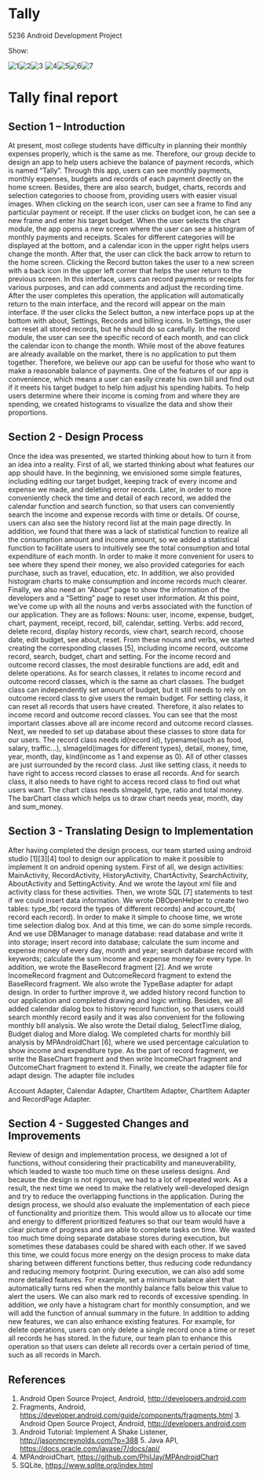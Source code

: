 # Tally
5236 Android Development Project

Show:

![1](https://user-images.githubusercontent.com/36163586/178882162-0aee0195-66ac-43ff-8999-432e186ef67a.jpg "1")![2](https://user-images.githubusercontent.com/36163586/178882167-4a0ccaf5-8ccc-4d56-ae06-ddc9cede048d.jpg)![3](https://user-images.githubusercontent.com/36163586/178882171-665d3bde-c4cf-47a4-b8b8-e465ec3ee485.jpg "2")
![4](https://user-images.githubusercontent.com/36163586/178882174-2bbc28a6-42eb-408d-ad00-3bde46f00404.jpg)![5](https://user-images.githubusercontent.com/36163586/178882176-efb48658-7df7-4109-a899-e150dd6078bd.jpg)![6](https://user-images.githubusercontent.com/36163586/178882178-21e335a0-9e15-4a5d-b53c-f7190a4c91e3.jpg)![7](https://user-images.githubusercontent.com/36163586/178882179-e379892c-9f71-4d3f-95f9-a123d0a582e1.jpg)

# Tally final report
## Section 1 – Introduction
 At present, most college students have difficulty in planning their monthly expenses properly, which is the same as me. Therefore, our group decide to design an app to help users achieve the balance of payment records, which is named “Tally”. Through this app, users can see monthly payments, monthly expenses, budgets and records of each payment directly on the home screen. Besides, there are also search, budget, charts, records and selection categories to choose from, providing users with easier visual images.
When clicking on the search icon, user can see a frame to find any particular payment or receipt. If the user clicks on budget icon, he can see a new frame and enter his target budget. When the user selects the chart module, the app opens a new screen where the user can see a histogram of monthly payments and receipts. Scales for different categories will be displayed at the bottom, and a calendar icon in the upper right helps users change the month. After that, the user can click the back arrow to return to the home screen. Clicking the Record button takes the user to a new screen with a back icon in the upper left corner that helps the user return to the previous screen. In this interface, users can record payments or receipts for various purposes, and can add comments and adjust the recording time. After the user completes this operation, the application will automatically return to the main interface, and the record will appear on the main interface. If the user clicks the Select button, a new interface pops up at the bottom with about, Settings, Records and billing icons. In Settings, the user can reset all stored records, but he should do so carefully. In the record module, the user can see the specific record of each month, and can click the calendar icon to change the month.
While most of the above features are already available on the market, there is no application to put them together. Therefore, we believe our app can be useful for those who want to make a reasonable balance of payments.
One of the features of our app is convenience, which means a user can easily create his own bill and find out if it meets his target budget to help him adjust his spending habits. To help users determine where their income is coming from and where they are spending, we created histograms to visualize the data and show their proportions.

## Section 2 - Design Process
Once the idea was presented, we started thinking about how to turn it from an idea into a reality. First of all, we started thinking about what features our app should have. In the beginning, we envisioned some simple features, including editing our target budget, keeping track of every income and expense we made, and deleting error records. Later, in order to more conveniently check the time and detail of each record, we added the calendar function and search function, so that users can conveniently search the income and expense records with time or details. Of course, users can also see the history record list at the main page directly.
In addition, we found that there was a lack of statistical function to realize all the consumption amount and income amount, so we added a statistical function to facilitate users to intuitively see the total consumption and total expenditure of each month. In order to make it more convenient for users to see where they spend their money, we also provided categories for each purchase, such as travel, education, etc. In addition, we also provided histogram charts to make consumption and income records much clearer.
Finally, we also need an “About” page to show the information of the developers and a “Setting” page to reset user information.
At this point, we’ve come up with all the nouns and verbs associated with the function of our application. They are as follows:
Nouns: user, income, expense, budget, chart, payment, receipt, record, bill, calendar, setting.
Verbs: add record, delete record, display history records, view chart, search record, choose date, edit budget, see about, reset.
From these nouns and verbs, we started creating the corresponding classes [5], including income record, outcome record, search, budget, chart and setting. For the income record and outcome record classes, the most desirable functions are add, edit and delete operations. As for search classes, it relates to income record and outcome record classes, which is the same as chart classes. The budget class can independently set amount of budget, but it still needs to rely on outcome record class to give users the remain budget. For setting class, it can reset all records that users have created. Therefore, it also relates to income record and outcome record classes. You can see that the most important classes above all are income record and outcome record classes.
Next, we needed to set up database about these classes to store data for our users. The record class needs id(record id), typename(such as food, salary, traffic...), sImageId(images for different types), detail, money, time, year, month, day, kind(income as 1 and expense as 0). All of other classes are just surrounded by the record class. Just like setting class, it needs to have right to access record classes to erase all records. And for search class, it also needs to have right to access record class to find out what users want. The chart class needs sImageId, type, ratio and total money. The barChart class which helps us to draw chart needs year, month, day and sum_money.

## Section 3 - Translating Design to Implementation
After having completed the design process, our team started using android studio [1][3][4] tool to design our application to make it possible to implement it on android opening system. First of all, we design activities: MainActivity, RecordActivity, HistoryActivity, ChartActivity, SearchActivity, AboutActivity and SettingActivity. And we wrote the layout xml file and activity class for these activities.
Then, we wrote SQL [7] statements to test if we could insert data information. We wrote DBOpenHelper to create two tables: type_tb( record the types of different records) and account_tb( record each record). In order to make it simple to choose time, we wrote time selection dialog box. And at this time, we can do some simple records. And we use DBManager to manage database: read database and write it into storage; insert record into database; calculate the sum income and expense money of every day, month and year; search database record with keywords; calculate the sum income and expense money for every type.
In addition, we wrote the BaseRecord fragment [2]. And we wrote IncomeRecord fragment and OutcomeRecord fragment to extend the BaseRecord fragment. We also wrote the TypeBase adapter for adapt design.
In order to further improve it, we added history record function to our application and completed drawing and logic writing. Besides, we all added calendar dialog box to history record function, so that users could search monthly record easily and it was also convenient for the following monthly bill analysis. We also wrote the Detail dialog, SelectTime dialog, Budget dialog and More dialog.
We completed charts for monthly bill analysis by MPAndroidChart [6], where we used percentage calculation to show income and expenditure type. As the part of record fragment, we write the BaseChart fragment and then write IncomeChart fragment and OutcomeChart fragment to extend it.
Finally, we create the adapter file for adapt design. The adapter file includes
 
Account Adapter, Calendar Adapter, ChartItem Adapter, ChartItem Adapter and RecordPage Adapter.

## Section 4 - Suggested Changes and Improvements
Review of design and implementation process, we designed a lot of functions, without considering their practicability and maneuverability, which leaded to waste too much time on these useless designs. And because the design is not rigorous, we had to a lot of repeated work. As a result, the next time we need to make the relatively well-developed design and try to reduce the overlapping functions in the application.
During the design process, we should also evaluate the implementation of each piece of functionality and prioritize them. This would allow us to allocate our time and energy to different prioritized features so that our team would have a clear picture of progress and are able to complete tasks on time.
We wasted too much time doing separate database stores during execution, but sometimes these databases could be shared with each other. If we saved this time, we could focus more energy on the design process to make data sharing between different functions better, thus reducing code redundancy and reducing memory footprint.
During execution, we can also add some more detailed features. For example, set a minimum balance alert that automatically turns red when the monthly balance falls below this value to alert the users. We can also mark red to records of excessive spending. In addition, we only have a histogram chart for monthly consumption, and we will add the function of annual summary in the future.
In addition to adding new features, we can also enhance existing features. For example, for delete operations, users can only delete a single record once a time or reset all records he has stored. In the future, our team plan to enhance this operation so that users can delete all records over a certain period of time, such as all records in March.
## References
1. Android Open Source Project, Android, http://developers.android.com
2. Fragments, Android, https://developer.android.com/guide/components/fragments.html 3. Android Open Source Project, Android, http://developers.android.com
4. Android Tutorial: Implement A Shake Listener, http://jasonmcreynolds.com/?p=388 5. Java API, https://docs.oracle.com/javase/7/docs/api/
6. MPAndroidChart, https://github.com/PhilJay/MPAndroidChart
7. SQLite, https://www.sqlite.org/index.html
